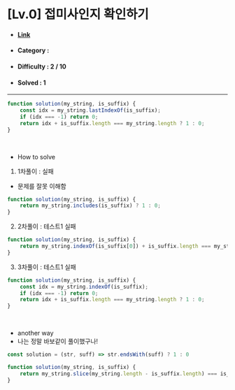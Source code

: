 # [Lv.0] 접미사인지 확인하기 
* #### [Link](https://school.programmers.co.kr/learn/courses/30/lessons/181908#qna)
* #### Category : 
* #### Difficulty : 2 / 10  
* #### Solved : 1

<hr />

```js
function solution(my_string, is_suffix) {
    const idx = my_string.lastIndexOf(is_suffix);
    if (idx === -1) return 0;
    return idx + is_suffix.length === my_string.length ? 1 : 0;
}
```

<br />

* How to solve
1. 1차풀이 : 실패
* 문제를 잘못 이해함 
```js
function solution(my_string, is_suffix) {
    return my_string.includes(is_suffix) ? 1 : 0;
}
```

2. 2차풀이 : 테스트1 실패
```js
function solution(my_string, is_suffix) {
    return my_string.indexOf(is_suffix[0]) + is_suffix.length === my_string.length ? 1 : 0;
}
```

3. 3차풀이 : 테스트1 실패
```js
function solution(my_string, is_suffix) {
    const idx = my_string.indexOf(is_suffix);
    if (idx === -1) return 0;
    return idx + is_suffix.length === my_string.length ? 1 : 0;
}
```

<br />

* another way  
* 나는 정말 바보같이 풀이했구나! 
```js
const solution = (str, suff) => str.endsWith(suff) ? 1 : 0
```
```js
function solution(my_string, is_suffix) {
    return my_string.slice(my_string.length - is_suffix.length) === is_suffix ? 1 : 0
}
```
